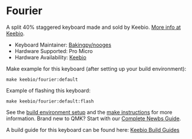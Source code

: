 # Fourier

A split 40% staggered keyboard made and sold by Keebio. [More info at Keebio](https://keeb.io).

* Keyboard Maintainer: [Bakingpy/nooges](https://github.com/nooges)
* Hardware Supported: Pro Micro
* Hardware Availability: [Keebio](https://keeb.io/collections/frontpage/products/fourier-40-split-staggered-keyboard)

Make example for this keyboard (after setting up your build environment):

    make keebio/fourier:default

Example of flashing this keyboard:

    make keebio/fourier:default:flash

See the [build environment setup](https://docs.qmk.fm/#/getting_started_build_tools) and the [make instructions](https://docs.qmk.fm/#/getting_started_make_guide) for more information. Brand new to QMK? Start with our [Complete Newbs Guide](https://docs.qmk.fm/#/newbs).

A build guide for this keyboard can be found here: [Keebio Build Guides](https://docs.keeb.io)
